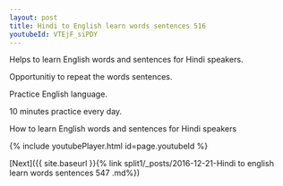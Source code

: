 ```yaml
---
layout: post
title: Hindi to English learn words sentences 516 
youtubeId: VTEjF_siPDY
---
```

 
 
Helps to learn English words and sentences for Hindi speakers.

Opportunitiy to repeat the words sentences. 

Practice English language. 
 
10 minutes practice every day. 
 
How to learn English words and sentences for Hindi speakers 
 
{% include youtubePlayer.html id=page.youtubeId %}
 
 
[Next]({{ site.baseurl }}{% link  split1/_posts/2016-12-21-Hindi to english learn words sentences 547 .md%})
 
